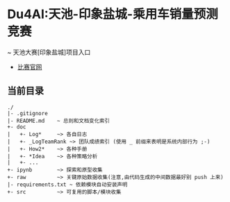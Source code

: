 # Du4AI:天池-印象盐城-乘用车销量预测竞赛

\~ 天池大赛[印象盐城]项目入口
* [比赛官网](https://tianchi.aliyun.com/competition/introduction.htm?spm=5176.11165320.5678.1.6650507fyL6DVh&raceId=231640)

## 当前目录
```
./
|- .gitignore
|- README.md    ~ 总则和文档变化索引
+- doc
|   +- Log*     ~> 各自日志
|   +- _LogTeamRank ~> 团队成绩索引 (使用 _ 前缀来表明是系统内部行为 ;-)
|   +- How2*    ~> 各种手册
|   +- *Idea    ~> 各种策略分析
|   +- ...
+- ipynb        ~> 探索和原型收集
+- raw          ~> 关键原始数据收集(注意,由代码生成的中间数据最好别 push 上来)
|- requirements.txt ~ 依赖模块自动安装声明
+- src          ~> 可复用的脚本/模块收集
```
